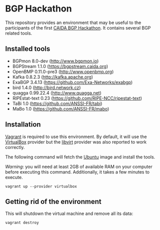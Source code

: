 # BGP Hackathon

This repository provides an environment that may be useful to the participants
of the first [CAIDA BGP Hackathon](https://github.com/CAIDA/bgp-hackathon). It
contains several BGP related tools.

## Installed tools

  * BGPmon 8.0-dev (http://www.bgpmon.io)
  * BGPStream 1.1.0 (https://bgpstream.caida.org)
  * OpenBMP 0.11.0-pre3 (http://www.openbmp.org)
  * Kafka 0.8.2.3 (http://kafka.apache.org)
  * ExaBGP 3.4.13 (https://github.com/Exa-Networks/exabgp)
  * bird 1.4.0 (http://bird.network.cz)
  * quagga 0.99.22.4 (http://www.quagga.net)
  * RIPEstat-text 0.23 (https://github.com/RIPE-NCC/ripestat-text)
  * TaBi 1.0 (https://github.com/ANSSI-FR/tabi)
  * MaBo 1.0 (https://github.com/ANSSI-FR/mabo)

## Installation

[Vagrant](https://www.vagrantup.com) is required to use this environment. By
default, it will use the [VirtualBox](https://www.virtualbox.org) provider but
the [libvirt](https://github.com/pradels/vagrant-libvirt) provider was also
reported to work correctly.

The following command will fetch the [Ubuntu](https://www.ubuntu.com) image and
install the tools.

*Warning*: you will need at least 2GB of available RAM on your computer before
executing this command. Additionally, it takes a few minutes to execute.

```shell
vagrant up --provider virtualbox
```

## Getting rid of the environment

This will shutdown the virtual machine and remove all its data:
```shell
vagrant destroy
```
